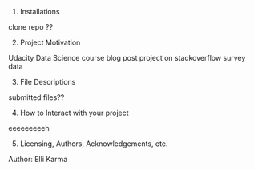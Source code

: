 

1. Installations

clone repo ??


2. Project Motivation

Udacity Data Science course blog post project on stackoverflow survey data


3. File Descriptions

submitted files??

4. How to Interact with your project

eeeeeeeeeh

5. Licensing, Authors, Acknowledgements, etc.

Author: Elli Karma
